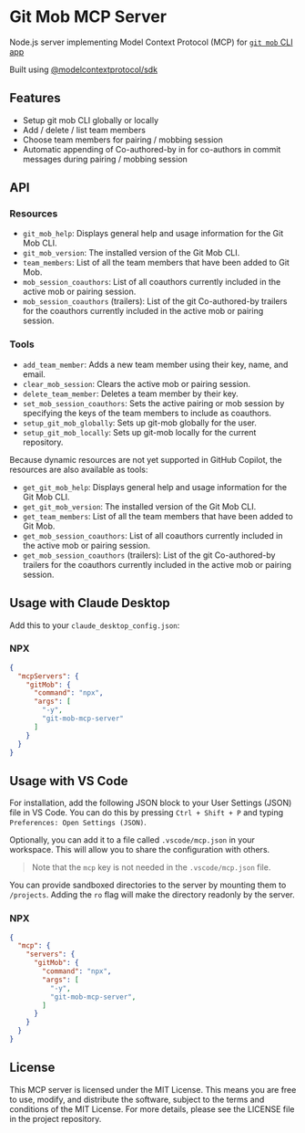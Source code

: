 # Git Mob MCP Server

Node.js server implementing Model Context Protocol (MCP) for [`git mob` CLI app](https://github.com/Mubashwer/git-mob)

Built using [@modelcontextprotocol/sdk](https://github.com/modelcontextprotocol/typescript-sdk)

## Features

- Setup git mob CLI globally or locally
- Add / delete / list team members
- Choose team members for pairing / mobbing session
- Automatic appending of Co-authored-by  in for co-authors in commit messages during pairing / mobbing session

## API

### Resources
- `git_mob_help`: Displays general help and usage information for the Git Mob CLI.
- `git_mob_version`: The installed version of the Git Mob CLI.
- `team_members`: List of all the team members that have been added to Git Mob.
- `mob_session_coauthors`: List of all coauthors currently included in the active mob or pairing session.
- `mob_session_coauthors` (trailers): List of the git Co-authored-by trailers for the coauthors currently included in the active mob or pairing session.

### Tools
- `add_team_member`: Adds a new team member using their key, name, and email.
- `clear_mob_session`: Clears the active mob or pairing session.
- `delete_team_member`: Deletes a team member by their key.
- `set_mob_session_coauthors`: Sets the active pairing or mob session by specifying the keys of the team members to include as coauthors.
- `setup_git_mob_globally`: Sets up git-mob globally for the user.
- `setup_git_mob_locally`: Sets up git-mob locally for the current repository.

Because dynamic resources are not yet supported in GitHub Copilot, the resources are also available as tools:
- `get_git_mob_help`: Displays general help and usage information for the Git Mob CLI.
- `get_git_mob_version`: The installed version of the Git Mob CLI.
- `get_team_members`: List of all the team members that have been added to Git Mob.
- `get_mob_session_coauthors`: List of all coauthors currently included in the active mob or pairing session.
- `get_mob_session_coauthors` (trailers): List of the git Co-authored-by trailers for the coauthors currently included in the active mob or pairing session.

## Usage with Claude Desktop
Add this to your `claude_desktop_config.json`:


### NPX

```json
{
  "mcpServers": {
    "gitMob": {
      "command": "npx",
      "args": [
        "-y",
        "git-mob-mcp-server"
      ]
    }
  }
}
```

## Usage with VS Code

For installation, add the following JSON block to your User Settings (JSON) file in VS Code. You can do this by pressing `Ctrl + Shift + P` and typing `Preferences: Open Settings (JSON)`.

Optionally, you can add it to a file called `.vscode/mcp.json` in your workspace. This will allow you to share the configuration with others.

> Note that the `mcp` key is not needed in the `.vscode/mcp.json` file.

You can provide sandboxed directories to the server by mounting them to `/projects`. Adding the `ro` flag will make the directory readonly by the server.


### NPX

```json
{
  "mcp": {
    "servers": {
      "gitMob": {
        "command": "npx",
        "args": [
          "-y",
          "git-mob-mcp-server",
        ]
      }
    }
  }
}
```

## License

This MCP server is licensed under the MIT License. This means you are free to use, modify, and distribute the software, subject to the terms and conditions of the MIT License. For more details, please see the LICENSE file in the project repository.